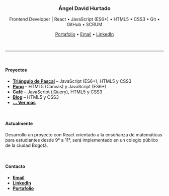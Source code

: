 <!--
El objetivo de todo lo que yo hago es MAXIMIZAR mis oportunidades de conseguir empleo y mejores trabajos para eso digamos dejo explicitamente cuales son las tecnologia que manejo y por eso sí pongo la sección de tecnologias, aunque ya se vean al inicio de mi perfil y en los proyectos, igual las coloco porque creo que aumenta mis probabilidades de conseguir empleo y mejores empleos
-->
<br>

<h3 align="center">Ángel David Hurtado</h3>

<p align="center">
	Frontend Developer | React • JavaScript (ES6+) • HTML5 • CSS3 • Git • GitHub • SCRUM
</p>

<p align="center">
	<a href="https://angeldavidhurtado.github.io/">Portafolio</a> •
	<a href="mailto:angeldavidhurtado.dev@gmail.com?subject=Revisamos tu GitHub - Hablemos&amp;body=Hola Ángel,%0D%0A%0D%0ASoy [tu nombre] de [nombre empresa opcional]. Hemos revisado tu GitHub y nos gustaría [asunto]">Email</a> •
	<a href="https://www.linkedin.com/in/angel-david-hurtado/">LinkedIn</a>
	<!--
	Cambiar los texto por iconos como los del final de mi portafolio
	Agregar CV
	-->
</p>

<br>

---

<br>

#### Proyectos
<!--
Quizás esta seccion convertirla en cuatro imagenes como la plantilla adjunta pero solo si pueden quedar centradas
-->
* [**Triángulo de Pascal**](https://angeldavidhurtado.github.io/pascals-triangle/) – JavaScript (ES6+), HTML5 y CSS3
* [**Pong**](https://angeldavidhurtado.github.io/pong/) – HTML5 (Canvas) y JavaScript (ES6+)
* [**Café**](https://angeldavidhurtado.github.io/cafe/) – JavaScript (jQuery), HTML5 y CSS3
* [**Blog**](https://angeldavidhurtado.github.io/blog/) – HTML5 y CSS3
* [**... Ver más**](https://angeldavidhurtado.github.io)

<br>

<!--
#### Tecnologías
lista de img
-->

#### Actualmente
Desarrollo un proyecto con React orientado a la enseñanza de matemáticas para estudiantes desde 9° a 11°, será implementado en un colegio público de la ciudad Bogotá.

<br>

<!--
#### Experiencia

#### Educación

#### Referencias
-->
#### Contacto
* <a href="mailto:angeldavidhurtado.dev@gmail.com?subject=Revisamos tu GitHub - Hablemos&amp;body=Hola Ángel,%0D%0A%0D%0ASoy [tu nombre] de [nombre empresa opcional]. Hemos revisado tu GitHub y nos gustaría [asunto]">**Email**</a>
* [**LinkedIn**](https://www.linkedin.com/in/angel-david-hurtado/)
* [**Portafolio**](https://angeldavidhurtado.github.io/)

<!--
Hacer lista pero con icoos como los del final de mi portafolio para que contrasten en fondo claro y oscuro, además acompañarlo con la url de mi usuario como al final de mi portafolio
El icono de portafolio yo creo que un maletin para que se entienda bien
Agregar CV
-->

<br>

